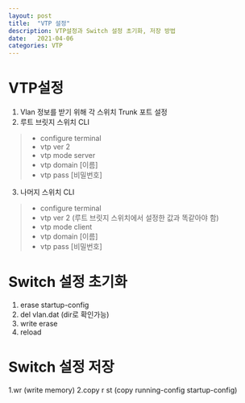 ```yaml
---
layout: post
title:  "VTP 설정"
description: VTP설정과 Switch 설정 초기화, 저장 방법
date:   2021-04-06
categories: VTP
---
```

    
    
# VTP설정
    
1. Vlan 정보를 받기 위해 각 스위치 Trunk 포트 설정
2. 루트 브릿지 스위치 CLI
> + configure terminal
> + vtp ver 2
> + vtp mode server
> + vtp domain [이름]
> + vtp pass [비밀번호]
3. 나머지 스위치 CLI
> + configure terminal
> + vtp ver 2 (루트 브릿지 스위치에서 설정한 값과 똑같아야 함)
> + vtp mode client
> + vtp domain [이름] 
> + vtp pass [비밀번호]
    
    
# Switch 설정 초기화
1. erase startup-config
2. del vlan.dat (dir로 확인가능)
3. write erase
4. reload
    
    
# Switch 설정 저장
1.wr (write memory)
2.copy r st (copy running-config startup-config)
    
    





